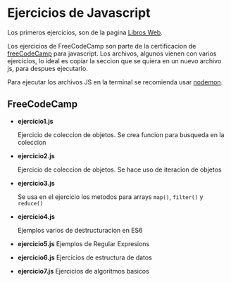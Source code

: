 # Ejercicios de Javascript

Los primeros ejercicios, son de la pagina [Libros Web](https://librosweb.es/libros/).

Los ejercicios de FreeCodeCamp son parte de la certificacion de [freeCodeCamp](https://learn.freecodecamp.org/) para javascript. Los archivos, algunos vienen con varios ejercicios, lo ideal es copiar la seccion que se quiera en un nuevo archivo js, para despues ejecutarlo.

Para ejecutar los archivos JS en la terminal se recomienda usar [nodemon](https://www.npmjs.com/package/nodemon).

## FreeCodeCamp

+ **ejercicio1.js**

   Ejercicio de coleccion de objetos. Se crea funcion para busqueda en la coleccion
+ **ejercicio2.js**

   Ejercicio de coleccion de objetos. Se hace uso de iteracion de objetos
+ **ejercicio3.js**

   Se usa en el ejercicio los metodos para arrays ```map()```, ```filter()``` y ```reduce()```
+ **ejercicio4.js**

   Ejemplos varios  de destructuracion en ES6
+ **ejercicio5.js**
   Ejemplos de Regular Expresions

+ **ejercicio6.js**
   Ejercicios de estructura de datos

+ **ejercicio7.js**
   Ejercicios de algoritmos basicos


